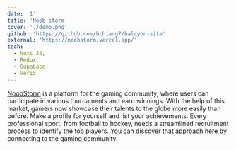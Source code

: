 ```yaml
---
date: '1'
title: 'Noob storm'
cover: './demo.png'
github: 'https://github.com/bchiang7/halcyon-site'
external: 'https://noobstorm.vercel.app/'
tech:
  - Next JS,
  - Redux,
  - Supabase,
  - Veri5
---
```


[NoobStorm](https://noobstorm.vercel.app/) is a platform for the gaming community, where users can participate in various tournaments and earn winnings.
With the help of this market, gamers now showcase their talents to the globe more easily than before.
Make a profile for yourself and list your achievements.
Every professional sport, from football to hockey, needs a streamlined recruitment process to identify the top players. You can discover that approach here by connecting to the gaming community.
